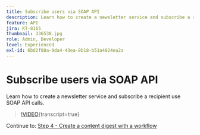 ```yaml
---
title: Subscribe users via SOAP API
description: Learn how to create a newsletter service and subscribe a recipient use SOAP API calls.
feature: API
jira: KT-8165
thumbnail: 336538.jpg
role: Admin, Developer
level: Experienced
exl-id: 6bd2f88a-9da4-43ea-8b18-b51a4024ea2a
---
```

# Subscribe users via SOAP API

Learn how to create a newsletter service and subscribe a recipient use SOAP API calls.

>[!VIDEO](https://video.tv.adobe.com/v/336538?quality=12&learn=on){transcript=true}

Continue to: [Step 4 - Create a content digest with a workflow](/help/tutorial-use-soap-apis/create-article-alert-delivery-overview.md)
